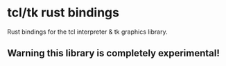 # tcl/tk rust bindings
Rust bindings for the tcl interpreter & tk graphics library.

## Warning this library is completely experimental!
